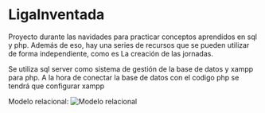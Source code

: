 # LigaInventada
 Proyecto durante las navidades para practicar conceptos aprendidos en sql y php.
 Además de eso, hay una series de recursos que se pueden utilizar de forma independiente, como es La creación de las jornadas.
 
 Se utiliza sql server como sistema de gestión de la base de datos y xampp para php. A la hora de conectar la base de datos con el codigo php se tendrá que configurar xampp




 Modelo relacional: 
![ Modelo relacional](https://github.com/Pollitodetroya/LigaInventada/blob/master/codigoSQL/ModeloRelacionalVersion8.png)
